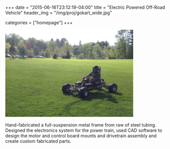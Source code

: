 +++
date = "2015-06-16T23:12:19-04:00"
title = "Electric Powered Off-Road Vehicle"
header_img = "/img/proj/gokart_wide.jpg"

categories = ["homepage"]
+++

<img src="/img/proj/gokart_wide.jpg" alt="Go kart in action" width="80%">

Hand-fabricated a full-suspension metal frame from raw of steel tubing. Designed the electronics system for the power train, used CAD software to design the motor and control board mounts and drivetrain assembly and create custom fabricated parts.